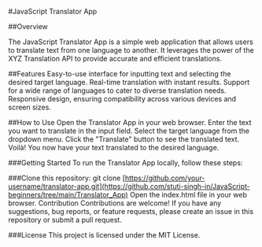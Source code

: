 #JavaScript Translator App


##Overview

The JavaScript Translator App is a simple web application that allows users to translate text from one language to another. It leverages the power of the XYZ Translation API to provide accurate and efficient translations.

##Features
Easy-to-use interface for inputting text and selecting the desired target language.
Real-time translation with instant results.
Support for a wide range of languages to cater to diverse translation needs.
Responsive design, ensuring compatibility across various devices and screen sizes.

##How to Use
Open the Translator App in your web browser.
Enter the text you want to translate in the input field.
Select the target language from the dropdown menu.
Click the "Translate" button to see the translated text.
Voilà! You now have your text translated to the desired language.

###Getting Started
To run the Translator App locally, follow these steps:

###Clone this repository: git clone [https://github.com/your-username/translator-app.git](https://github.com/stuti-singh-in/JavaScript-beginners/tree/main/Translator_App)
Open the index.html file in your web browser.
Contribution
Contributions are welcome! If you have any suggestions, bug reports, or feature requests, please create an issue in this repository or submit a pull request.

###License
This project is licensed under the MIT License.
